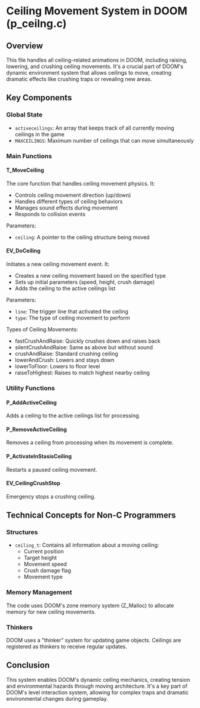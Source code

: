 # Ceiling Movement System in DOOM (p_ceilng.c)

## Overview
This file handles all ceiling-related animations in DOOM, including raising, lowering, and crushing ceiling movements. It's a crucial part of DOOM's dynamic environment system that allows ceilings to move, creating dramatic effects like crushing traps or revealing new areas.

## Key Components

### Global State
- `activeceilings`: An array that keeps track of all currently moving ceilings in the game
- `MAXCEILINGS`: Maximum number of ceilings that can move simultaneously

### Main Functions

#### T_MoveCeiling
The core function that handles ceiling movement physics. It:
- Controls ceiling movement direction (up/down)
- Handles different types of ceiling behaviors
- Manages sound effects during movement
- Responds to collision events

Parameters:
- `ceiling`: A pointer to the ceiling structure being moved

#### EV_DoCeiling
Initiates a new ceiling movement event. It:
- Creates a new ceiling movement based on the specified type
- Sets up initial parameters (speed, height, crush damage)
- Adds the ceiling to the active ceilings list

Parameters:
- `line`: The trigger line that activated the ceiling
- `type`: The type of ceiling movement to perform

Types of Ceiling Movements:
- fastCrushAndRaise: Quickly crushes down and raises back
- silentCrushAndRaise: Same as above but without sound
- crushAndRaise: Standard crushing ceiling
- lowerAndCrush: Lowers and stays down
- lowerToFloor: Lowers to floor level
- raiseToHighest: Raises to match highest nearby ceiling

### Utility Functions

#### P_AddActiveCeiling
Adds a ceiling to the active ceilings list for processing.

#### P_RemoveActiveCeiling
Removes a ceiling from processing when its movement is complete.

#### P_ActivateInStasisCeiling
Restarts a paused ceiling movement.

#### EV_CeilingCrushStop
Emergency stops a crushing ceiling.

## Technical Concepts for Non-C Programmers

### Structures
- `ceiling_t`: Contains all information about a moving ceiling:
  - Current position
  - Target height
  - Movement speed
  - Crush damage flag
  - Movement type

### Memory Management
The code uses DOOM's zone memory system (Z_Malloc) to allocate memory for new ceiling movements.

### Thinkers
DOOM uses a "thinker" system for updating game objects. Ceilings are registered as thinkers to receive regular updates.

## Conclusion
This system enables DOOM's dynamic ceiling mechanics, creating tension and environmental hazards through moving architecture. It's a key part of DOOM's level interaction system, allowing for complex traps and dramatic environmental changes during gameplay.
